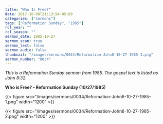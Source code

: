 ```yaml
---
title: "Who Is Free?"
date: 2017-10-08T21:13:54-05:00
categories: ["sermons"]
tags: ["Reformation Sunday", "1985"]
rcl_year: ""
rcl_season: ""
sermon_date: 1985-10-27
sermon_scan: true
sermon_text: false
sermon_audio: false
thumbnail: "/images/sermons/0034/Reformation-John8-10-27-1985-1.png"
sermon_number: "0034"
---
```

_This is a Reformation Sunday sermon from 1985.  The gospel text is listed as John 8:32._

<!--more-->

**Who is Free? - Reformation Sunday (10/27/1985)**

{{< figure src="/images/sermons/0034/Reformation-John8-10-27-1985-1.png" width="1200" >}}

{{< figure src="/images/sermons/0034/Reformation-John8-10-27-1985-2.png" width="1200" >}}
